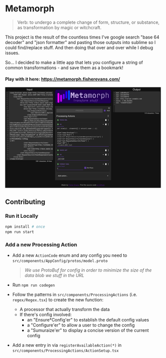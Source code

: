 # Metamorph

> Verb: to undergo a complete change of form, structure, or substance, as transformation by magic or witchcraft.

This project is the result of the countless times I've google search "base 64 decoder" and "json formatter" and pasting those outputs into sublime so I could find/replace stuff. And then doing that over and over while I debug issues.

So... I decided to make a little app that lets you configure a string of common transformations - and save them as a bookmark!

#### Play with it here: https://metamorph.fisherevans.com/

![sceenshot](media/screenshot.png)

## Contributing

### Run it Locally

```bash
npm install # once
npm run start
```

### Add a new Processing Action

- Add a new `ActionCode` enum and any config you need to `src/components/AppConfig/protos/model.proto`

  > *We use ProtoBuf for config in order to minimize the size of the data blob we stuff in the URL*

- Run `npm run codegen`

- Follow the patterns in `src/components/ProcessingActions` (i.e. `regex/Regex.tsx`) to create the new function:

  - A processor that actually transform the data
  - If there's config involved:
    - an "Ensure*Config'er" to establish the default config values
    - a "Configure'er" to allow a user to change the config
    - a "Sumuraize'er" to display a concise version of the current config

- Add a new entry in via `registerAvailableAction(*)` in `src/components/ProcessingActions/ActionSetup.tsx`